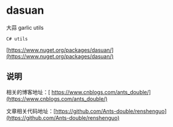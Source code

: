 # dasuan
大蒜 garlic utils

``` wiki
C# utils 
```

[https://www.nuget.org/packages/dasuan/](https://www.nuget.org/packages/dasuan/)

## 说明

相关的博客地址：[ https://www.cnblogs.com/ants_double/](https://www.cnblogs.com/ants_double/)

文章相关代码地址：[https://github.com/Ants-double/renshenguo](https://github.com/Ants-double/renshenguo)

